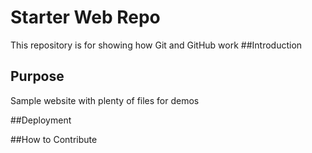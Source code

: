 # Starter Web Repo

This repository is for showing how Git and GitHub work
##Introduction

## Purpose

Sample website with plenty of files for demos

##Deployment

##How to Contribute
